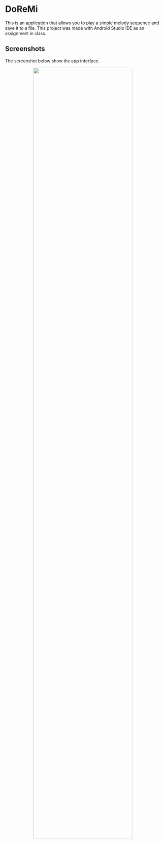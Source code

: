 # DoReMi

This is an application that allows you to play a simple melody sequence and save it to a file. This project was made with Android Studio IDE as an assignment in class.

## Screenshots
The screenshot below show the app interface.

<div align="center">
  <img src="https://user-images.githubusercontent.com/125682108/230979367-869b3f28-94e9-4aae-896c-aa669be18170.png" width="80%" height="80%">
</div>
